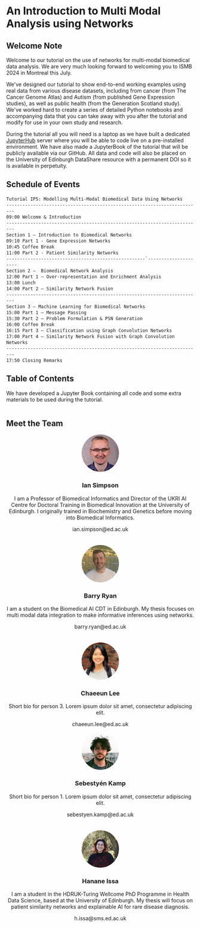 # An Introduction to Multi Modal Analysis using Networks

## Welcome Note
Welcome to our tutorial on the use of networks for multi-modal biomedical data analysis. We are very much looking forward to welcoming you to ISMB 2024 in Montreal this July.

We've designed our tutorial to show end-to-end working examples using real data from various disease datasets, including from cancer (from The Cancer Genome Atlas) and Autism (from published Gene Expression studies), as well as public health (from the Generation Scotland study). We've worked hard to create a series of detailed Python notebooks and accompanying data that you can take away with you after the tutorial and modify for use in your own study and research.

During the tutorial all you will need is a laptop as we have built a dedicated [JupyterHub](https://biomedicalai.inf.ed.ac.uk/jupyter/hub/login) server where you will be able to code live on a pre-installed environment. We have also made a JupyterBook of the tutorial that will be publicly available via our GitHub. All data and code will also be placed on the University of Edinburgh DataShare resource with a permanent DOI so it is available in perpetuity.

## Schedule of Events
```
Tutorial IP5: Modelling Multi-Modal Biomedical Data Using Networks
-------------------------------------------------------------------------
09:00 Welcome & Introduction
-------------------------------------------------------------------------
Section 1 – Introduction to Biomedical Networks
09:10 Part 1 - Gene Expression Networks
10:45 Coffee Break
11:00 Part 2 - Patient Similarity Networks 
----------------------------------------------------`---------------------
Section 2 –  Biomedical Network Analysis 
12:00 Part 1 – Over-representation and Enrichment Analysis
13:00 Lunch
14:00 Part 2 – Similarity Network Fusion
-------------------------------------------------------------------------
Section 3 – Machine Learning for Biomedical Networks
15:00 Part 1 – Message Passing
15:30 Part 2 – Problem Formulation & PSN Generation
16:00 Coffee Break
16:15 Part 3 – Classification using Graph Convolution Networks
17:00 Part 4 – Similarity Network Fusion with Graph Convolution Networks
-------------------------------------------------------------------------
17:50 Closing Remarks
```

## Table of Contents
We have developed a Jupyter Book containing all code and some extra materials to be used during the tutorial. 
```{tableofcontents}
```

## Meet the Team

<div style="display: flex; flex-wrap: wrap; gap: 20px;">

  <div style="flex: 1; min-width: 250px; text-align: center;">
    <img src="./ian_simpson.jpg" alt="Profile Photo 1" style="width: 100px; height: 100px; border-radius: 50%;">
    <h3>Ian Simpson</h3>
    <p>I am a Professor of Biomedical Informatics and Director of the UKRI AI Centre for Doctoral Training in Biomedical Innovation at the University of Edinburgh. I originally trained in Biochemistry and Genetics before moving into Biomedical Informatics.</p>
    <p>ian.simpson@ed.ac.uk</p>
  </div>

  <div style="flex: 1; min-width: 250px; text-align: center;">
    <img src="barry_ryan.png" alt="Profile Photo 2" style="width: 100px; height: 100px; border-radius: 50%;">
    <h3>Barry Ryan</h3>
    <p>I am a student on the Biomedical AI CDT in Edinburgh. My thesis focuses on multi modal data integration to make informative inferences using networks. </p>
    <p>barry.ryan@ed.ac.uk</p>
  </div>

  <div style="flex: 1; min-width: 250px; text-align: center;">
    <img src="chaeeun_lee.png" alt="Profile Photo 3" style="width: 100px; height: 100px; border-radius: 50%;">
    <h3>Chaeeun Lee</h3>
    <p>Short bio for person 3. Lorem ipsum dolor sit amet, consectetur adipiscing elit.</p>
    <p>chaeeun.lee@ed.ac.uk</p>
  </div>

</div>

<div style="display: flex; flex-wrap: wrap; gap: 20px;">

  <div style="flex: 1; min-width: 250px; text-align: center;">
    <img src="sebestyen_kamp.jpg" alt="Profile Photo 1" style="width: 100px; height: 100px; border-radius: 50%;">
    <h3>Sebestyén Kamp</h3>
    <p>Short bio for person 1. Lorem ipsum dolor sit amet, consectetur adipiscing elit.</p>
    <p>sebestyen.kamp@ed.ac.uk</p>
  </div>

  <div style="flex: 1; min-width: 250px; text-align: center;">
    <img src="hanane_issa.jpeg" alt="Profile Photo 2" style="width: 100px; height: 100px; border-radius: 50%;">
    <h3>Hanane Issa</h3>
    <p>I am a student in the HDRUK-Turing Wellcome PhD Programme in Health Data Science, based at the University of Edinburgh. My thesis will focus on patient similarity networks and explainable AI for rare disease diagnosis.</p>
    <p>h.issa@sms.ed.ac.uk</p>
  </div>


</div>

